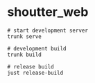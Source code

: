 # shoutter_web

```
# start development server
trunk serve

# development build
trunk build

# release build
just release-build
```

